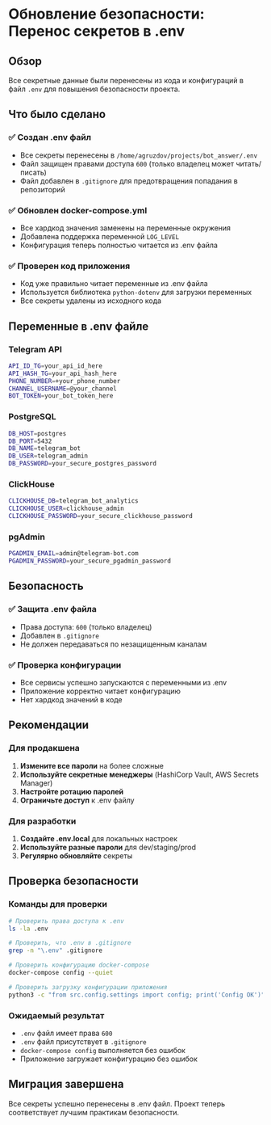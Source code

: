 # Обновление безопасности: Перенос секретов в .env

## Обзор

Все секретные данные были перенесены из кода и конфигураций в файл `.env` для повышения безопасности проекта.

## Что было сделано

### ✅ Создан .env файл
- Все секреты перенесены в `/home/agruzdov/projects/bot_answer/.env`
- Файл защищен правами доступа `600` (только владелец может читать/писать)
- Файл добавлен в `.gitignore` для предотвращения попадания в репозиторий

### ✅ Обновлен docker-compose.yml
- Все хардкод значения заменены на переменные окружения
- Добавлена поддержка переменной `LOG_LEVEL`
- Конфигурация теперь полностью читается из .env файла

### ✅ Проверен код приложения
- Код уже правильно читает переменные из .env файла
- Используется библиотека `python-dotenv` для загрузки переменных
- Все секреты удалены из исходного кода

## Переменные в .env файле

### Telegram API
```bash
API_ID_TG=your_api_id_here
API_HASH_TG=your_api_hash_here
PHONE_NUMBER=+your_phone_number
CHANNEL_USERNAME=@your_channel
BOT_TOKEN=your_bot_token_here
```

### PostgreSQL
```bash
DB_HOST=postgres
DB_PORT=5432
DB_NAME=telegram_bot
DB_USER=telegram_admin
DB_PASSWORD=your_secure_postgres_password
```

### ClickHouse
```bash
CLICKHOUSE_DB=telegram_bot_analytics
CLICKHOUSE_USER=clickhouse_admin
CLICKHOUSE_PASSWORD=your_secure_clickhouse_password
```

### pgAdmin
```bash
PGADMIN_EMAIL=admin@telegram-bot.com
PGADMIN_PASSWORD=your_secure_pgadmin_password
```

## Безопасность

### ✅ Защита .env файла
- Права доступа: `600` (только владелец)
- Добавлен в `.gitignore`
- Не должен передаваться по незащищенным каналам

### ✅ Проверка конфигурации
- Все сервисы успешно запускаются с переменными из .env
- Приложение корректно читает конфигурацию
- Нет хардкод значений в коде

## Рекомендации

### Для продакшена
1. **Измените все пароли** на более сложные
2. **Используйте секретные менеджеры** (HashiCorp Vault, AWS Secrets Manager)
3. **Настройте ротацию паролей**
4. **Ограничьте доступ** к .env файлу

### Для разработки
1. **Создайте .env.local** для локальных настроек
2. **Используйте разные пароли** для dev/staging/prod
3. **Регулярно обновляйте** секреты

## Проверка безопасности

### Команды для проверки
```bash
# Проверить права доступа к .env
ls -la .env

# Проверить, что .env в .gitignore
grep -n "\.env" .gitignore

# Проверить конфигурацию docker-compose
docker-compose config --quiet

# Проверить загрузку конфигурации приложения
python3 -c "from src.config.settings import config; print('Config OK')"
```

### Ожидаемый результат
- `.env` файл имеет права `600`
- `.env` файл присутствует в `.gitignore`
- `docker-compose config` выполняется без ошибок
- Приложение загружает конфигурацию без ошибок

## Миграция завершена

Все секреты успешно перенесены в .env файл. Проект теперь соответствует лучшим практикам безопасности.
